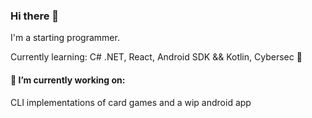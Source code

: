 ### Hi there 👋
<h>I'm a starting programmer. </h>
<p>Currently learning: C# .NET, React, Android SDK && Kotlin, Cybersec 🌱</p>
<h4>🔭 I’m currently working on: </h4><p> CLI implementations of card games and a wip android app </p>

<!--
**ludelah/ludelah** is a ✨ _special_ ✨ repository because its `README.md` (this file) appears on your GitHub profile.

Here are some ideas to get you started:

- 🌱 I’m currently learning ...
- 👯 I’m looking to collaborate on ...
- 🤔 I’m looking for help with ...
- 💬 Ask me about ...
- 📫 How to reach me: ...
- 😄 Pronouns: ...
- ⚡ Fun fact: ...
-->
